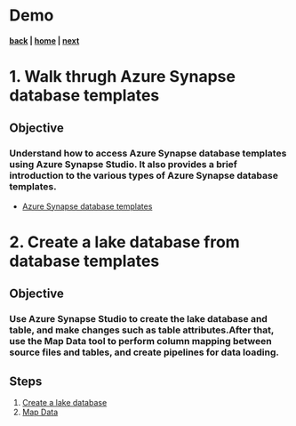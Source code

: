 # Demo

#### [back](./mapdata.md) | [home](./readme.md)  | [next](./QnA.md)

# 1. Walk thrugh Azure Synapse database templates
## Objective
### Understand how to access Azure Synapse database templates using Azure Synapse Studio. It also provides a brief introduction to the various types of Azure Synapse database templates.
- [Azure Synapse database templates](https://learn.microsoft.com/en-us/azure/synapse-analytics/database-designer/overview-database-templates)  
# 2. Create a lake database from database templates
## Objective
### Use Azure Synapse Studio to create the lake database and table, and make changes such as table attributes.After that, use the Map Data tool to perform column mapping between source files and tables, and create pipelines for data loading.
## Steps
1. [Create a lake database](https://learn.microsoft.com/en-us/azure/synapse-analytics/database-designer/create-lake-database-from-lake-database-templates?source=recommendations)
1. [Map Data](https://learn.microsoft.com/en-us/azure/synapse-analytics/database-designer/overview-map-data)
